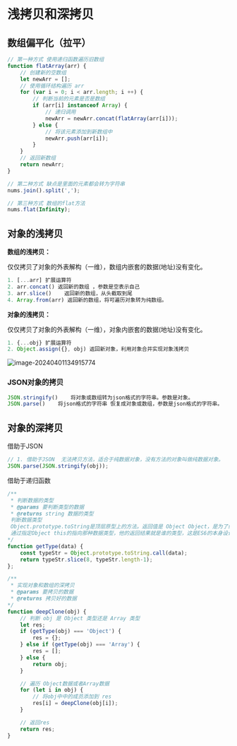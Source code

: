 # 浅拷贝和深拷贝

## 数组偏平化（拉平）

```js
// 第一种方式 使用递归函数遍历旧数组
function flatArray(arr) {
    // 创建新的空数组
    let newArr = [];
    // 使用循环结构遍历 arr
    for (var i = 0; i < arr.length; i ++) {
        // 判断当前的元素是否是数组
        if (arr[i] instanceof Array) {
            // 递归调用
            newArr = newArr.concat(flatArray(arr[i]));
        } else {
            // 将该元素添加到新数组中
            newArr.push(arr[i]);
        }
    }
    // 返回新数组
    return newArr;
}

// 第二种方式 缺点是里面的元素都会转为字符串
nums.join().split(',');

// 第三种方式 数组的flat方法
nums.flat(Infinity);
```

## 对象的浅拷贝

**数组的浅拷贝：**

仅仅拷贝了对象的外表解构（一维），数组内嵌套的数据(地址)没有变化。

```js
1. [...arr] 扩展运算符
2. arr.concat() 返回新的数组 ，参数是空表示自己
3. arr.slice()    返回新的数组，从头截取到尾
4. Array.from(arr) 返回新的数组，将可遍历对象转为纯数组。
```

**对象的浅拷贝：**

仅仅拷贝了对象的外表解构（一维），对象内嵌套的数据(地址)没有变化。

```js
1. {...obj} 扩展运算符
2. Object.assign({}, obj) 返回新对象，利用对象合并实现对象浅拷贝
```

![image-20240401134915774](https://2216847528.oss-cn-beijing.aliyuncs.com/asset/image-20240401134915774.png)

### JSON对象的拷贝

```js
JSON.stringify()	将对象或数组转为json格式的字符串。参数是对象。
JSON.parse()	将json格式的字符串 恢复成对象或数组，参数是json格式的字符串。
```



## 对象的深拷贝

借助于JSON

```js
// 1. 借助于JSON  无法拷贝方法，适合于纯数据对象，没有方法的对象叫做纯数据对象。
JSON.parse(JSON.stringify(obj));
```

借助于递归函数

```js
/**
 * 判断数据的类型
 * @params 要判断类型的数据
 * @returns string 数据的类型
 判断数据类型
 Object.prototype.toString是顶层原型上的方法。返回值是 Object Object，是为了给Object的实例准备的
 通过指定Object this的指向那种数据类型，他的返回结果就是谁的类型，这是ES6的本身设计。
*/
function getType(data) {
    const typeStr = Object.prototype.toString.call(data);
    return typeStr.slice(8, typeStr.length-1);
};

/**
 * 实现对象和数组的深拷贝
 * @params 要拷贝的数据
 * @returns 拷贝好的数据
*/
function deepClone(obj) {
    // 判断 obj 是 Object 类型还是 Array 类型
    let res;
    if (getType(obj) === 'Object') {
        res = {};
    } else if (getType(obj) === 'Array') {
        res = [];
    } else {
        return obj;
    }

    // 遍历 Object数据或者Array数据
    for (let i in obj) {
        // 将obj中中的成员添加到 res
        res[i] = deepClone(obj[i]);
    }

    // 返回res
    return res;
}
```

# 